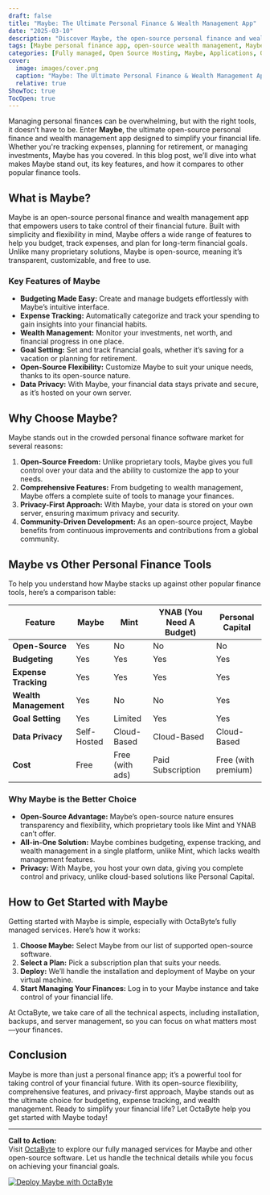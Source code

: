 ```yaml
---
draft: false
title: "Maybe: The Ultimate Personal Finance & Wealth Management App"
date: "2025-03-10"
description: "Discover Maybe, the open-source personal finance and wealth management app that simplifies budgeting, tracking, and financial planning. Learn how Maybe compares to other tools and why it’s the perfect choice for managing your money effectively."
tags: [Maybe personal finance app, open-source wealth management, Maybe vs other finance tools, budgeting software, financial planning app, Maybe features, open-source finance tools, Maybe comparison, personal finance software, wealth management app]
categories: [Fully managed, Open Source Hosting, Maybe, Applications, Others]
cover:
  image: images/cover.png
  caption: "Maybe: The Ultimate Personal Finance & Wealth Management App"
  relative: true
ShowToc: true
TocOpen: true
---
```



Managing personal finances can be overwhelming, but with the right tools, it doesn’t have to be. Enter **Maybe**, the ultimate open-source personal finance and wealth management app designed to simplify your financial life. Whether you're tracking expenses, planning for retirement, or managing investments, Maybe has you covered. In this blog post, we’ll dive into what makes Maybe stand out, its key features, and how it compares to other popular finance tools.

## What is Maybe?

Maybe is an open-source personal finance and wealth management app that empowers users to take control of their financial future. Built with simplicity and flexibility in mind, Maybe offers a wide range of features to help you budget, track expenses, and plan for long-term financial goals. Unlike many proprietary solutions, Maybe is open-source, meaning it’s transparent, customizable, and free to use.

### Key Features of Maybe

- **Budgeting Made Easy:** Create and manage budgets effortlessly with Maybe’s intuitive interface.
- **Expense Tracking:** Automatically categorize and track your spending to gain insights into your financial habits.
- **Wealth Management:** Monitor your investments, net worth, and financial progress in one place.
- **Goal Setting:** Set and track financial goals, whether it’s saving for a vacation or planning for retirement.
- **Open-Source Flexibility:** Customize Maybe to suit your unique needs, thanks to its open-source nature.
- **Data Privacy:** With Maybe, your financial data stays private and secure, as it’s hosted on your own server.

## Why Choose Maybe?

Maybe stands out in the crowded personal finance software market for several reasons:

1. **Open-Source Freedom:** Unlike proprietary tools, Maybe gives you full control over your data and the ability to customize the app to your needs.
2. **Comprehensive Features:** From budgeting to wealth management, Maybe offers a complete suite of tools to manage your finances.
3. **Privacy-First Approach:** With Maybe, your data is stored on your own server, ensuring maximum privacy and security.
4. **Community-Driven Development:** As an open-source project, Maybe benefits from continuous improvements and contributions from a global community.

## Maybe vs Other Personal Finance Tools

To help you understand how Maybe stacks up against other popular finance tools, here’s a comparison table:

| Feature                | Maybe                | Mint                 | YNAB (You Need A Budget) | Personal Capital       |
|------------------------|----------------------|----------------------|--------------------------|------------------------|
| **Open-Source**        | Yes                  | No                   | No                       | No                     |
| **Budgeting**          | Yes                  | Yes                  | Yes                      | Yes                    |
| **Expense Tracking**   | Yes                  | Yes                  | Yes                      | Yes                    |
| **Wealth Management**  | Yes                  | No                   | No                       | Yes                    |
| **Goal Setting**       | Yes                  | Limited              | Yes                      | Yes                    |
| **Data Privacy**       | Self-Hosted          | Cloud-Based          | Cloud-Based              | Cloud-Based            |
| **Cost**               | Free                 | Free (with ads)      | Paid Subscription        | Free (with premium)    |

### Why Maybe is the Better Choice

- **Open-Source Advantage:** Maybe’s open-source nature ensures transparency and flexibility, which proprietary tools like Mint and YNAB can’t offer.
- **All-in-One Solution:** Maybe combines budgeting, expense tracking, and wealth management in a single platform, unlike Mint, which lacks wealth management features.
- **Privacy:** With Maybe, you host your own data, giving you complete control and privacy, unlike cloud-based solutions like Personal Capital.

## How to Get Started with Maybe

Getting started with Maybe is simple, especially with OctaByte’s fully managed services. Here’s how it works:

1. **Choose Maybe:** Select Maybe from our list of supported open-source software.
2. **Select a Plan:** Pick a subscription plan that suits your needs.
3. **Deploy:** We’ll handle the installation and deployment of Maybe on your virtual machine.
4. **Start Managing Your Finances:** Log in to your Maybe instance and take control of your financial life.

At OctaByte, we take care of all the technical aspects, including installation, backups, and server management, so you can focus on what matters most—your finances.

## Conclusion

Maybe is more than just a personal finance app; it’s a powerful tool for taking control of your financial future. With its open-source flexibility, comprehensive features, and privacy-first approach, Maybe stands out as the ultimate choice for budgeting, expense tracking, and wealth management. Ready to simplify your financial life? Let OctaByte help you get started with Maybe today!

---

**Call to Action:**  
Visit [OctaByte](https://octabyte.io) to explore our fully managed services for Maybe and other open-source software. Let us handle the technical details while you focus on achieving your financial goals.

[![Deploy Maybe with OctaByte](/images/deploy-on-octabyte.png)](https://octabyte.io/fully-managed-open-source-services/applications/others/maybe)